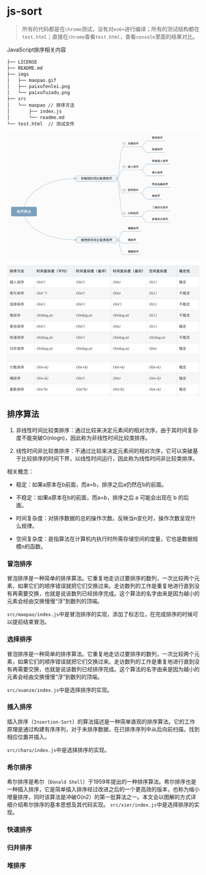 # js-sort
>所有的代码都是在`chrome`测试，没有对`es6+`进行编译；所有的测试结构都在`test.html`；直接在`chrome`查看`test.html`，查看`console`里面的结果对比。

JavaScript排序相关内容
````
├── LICENSE
├── README.md
├── imgs
│   ├── maopao.gif
│   ├── paixufenlei.png
│   └── paixufuzadu.png
├── src
│   └── maopao // 排序方法
│       ├── index.js
│       └── readme.md
└── test.html  // 测试文件
````

![排序方法](./imgs/paixufenlei.png)

![排序算法复杂度](./imgs/paixufuzadu.png)

## 排序算法
1. 非线性时间比较类排序：通过比较来决定元素间的相对次序，由于其时间复杂度不能突破O(nlogn)，因此称为非线性时间比较类排序。

2. 线性时间非比较类排序：不通过比较来决定元素间的相对次序，它可以突破基于比较排序的时间下界，以线性时间运行，因此称为线性时间非比较类排序。 


相关概念：
* 稳定：如果a原本在b前面，而a=b，排序之后a仍然在b的前面。

* 不稳定：如果a原本在b的前面，而a=b，排序之后 a 可能会出现在 b 的后面。

* 时间复杂度：对排序数据的总的操作次数。反映当n变化时，操作次数呈现什么规律。

* 空间复杂度：是指算法在计算机内执行时所需存储空间的度量，它也是数据规模n的函数。 
### 冒泡排序
冒泡排序是一种简单的排序算法。它重复地走访过要排序的数列，一次比较两个元素，如果它们的顺序错误就把它们交换过来。走访数列的工作是重复地进行直到没有再需要交换，也就是说该数列已经排序完成。这个算法的名字由来是因为越小的元素会经由交换慢慢“浮”到数列的顶端。 

`src/maopao/index.js`中是冒泡排序的实现，添加了标志位，在完成排序的时候可以提前结束冒泡。

### 选择排序
冒泡排序是一种简单的排序算法。它重复地走访过要排序的数列，一次比较两个元素，如果它们的顺序错误就把它们交换过来。走访数列的工作是重复地进行直到没有再需要交换，也就是说该数列已经排序完成。这个算法的名字由来是因为越小的元素会经由交换慢慢“浮”到数列的顶端。

`src/xuanze/index.js`中是选择排序的实现。
### 插入排序
插入排序（`Insertion-Sort`）的算法描述是一种简单直观的排序算法。它的工作原理是通过构建有序序列，对于未排序数据，在已排序序列中从后向前扫描，找到相应位置并插入。

`src/charu/index.js`中是选择排序的实现。
### 希尔排序
希尔排序是希尔（`Donald Shell`）于1959年提出的一种排序算法。希尔排序也是一种插入排序，它是简单插入排序经过改进之后的一个更高效的版本，也称为缩小增量排序，同时该算法是冲破O(n2）的第一批算法之一。本文会以图解的方式详细介绍希尔排序的基本思想及其代码实现。
`src/xier/index.js`中是选择排序的实现。
### 快速排序

### 归并排序

### 堆排序
